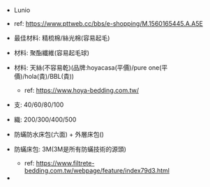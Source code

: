 - Lunio
- ref: https://www.pttweb.cc/bbs/e-shopping/M.1560165445.A.A5E
- 最佳材料: 精梳棉/絲光棉(容易起毛)
- 材料: 聚酯纖維(容易起毛球)
- 材料: 天絲(不容易乾)(品牌:hoyacasa(平價)/pure one(平價)/hola(貴)/BBL(貴))
	- ref: https://www.hoya-bedding.com.tw/
- 支: 40/60/80/100
- 織: 200/300/400/500

- 防蟎防水床包(六面) + 外層床包()
- 防蟎床包: 3M(3M是所有防蟎技術的源頭) 
	- ref: https://www.filtrete-bedding.com.tw/webpage/feature/index79d3.html
- 